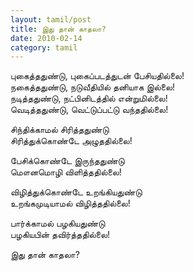 ```yaml
---
layout: tamil/post
title: இது தான் காதலா?
date: 2010-02-14
category: tamil
---
```

<p>
புகைத்ததுண்டு, புகைப்படத்துடன் பேசியதில்லை! <br />
நகைத்ததுண்டு, நடுவீதியில் தனியாக இல்லை! <br />
நடித்ததுண்டு, நட்பினிடத்தில் என்றுமில்லை! <br />
வெடித்ததுண்டு, வெட்டுப்பட்டு வந்ததில்லை!
</p>

<p>சிந்திக்காமல் சிரித்ததுண்டு <br />
சிரித்துக்கொண்டே அழுததில்லை!
</p>

<p>பேசிக்கொண்டே இருந்ததுண்டு <br />
மௌனமொழி விளித்ததில்லை!
</p>

<p>விழித்துக்கொண்டே உறங்கியதுண்டு <br />
உறங்கமுடியாமல் விழித்ததில்லை!
</p>

<p>பார்க்காமல் பழகியதுண்டு <br />
பழகியபின் தவிர்த்ததில்லை!
</p>

<p>இது தான் காதலா?</p>
